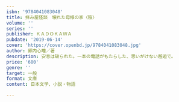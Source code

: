 ```yaml
---
isbn: '9784041083048'
title: 拝み屋怪談　壊れた母様の家〈陰〉
volume: ''
series: ''
publisher: ＫＡＤＯＫＡＷＡ
pubdate: '2019-06-14'
cover: 'https://cover.openbd.jp/9784041083048.jpg'
author: 郷内心瞳／著
description: 安息は破られた。一本の電話がもたらした、思いがけない邂逅で。
price: '680'
genre: ''
target: 一般
format: 文庫
content: 日本文学、小説・物語

---
```

